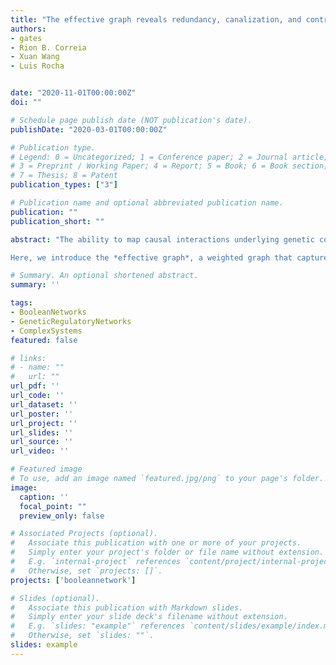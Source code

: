 ```yaml
---
title: "The effective graph reveals redundancy, canalization, and control pathways in biochemical regulation and signaling"
authors:
- gates
- Rion B. Correia
- Xuan Wang
- Luis Rocha


date: "2020-11-01T00:00:00Z"
doi: ""

# Schedule page publish date (NOT publication's date).
publishDate: "2020-03-01T00:00:00Z"

# Publication type.
# Legend: 0 = Uncategorized; 1 = Conference paper; 2 = Journal article;
# 3 = Preprint / Working Paper; 4 = Report; 5 = Book; 6 = Book section;
# 7 = Thesis; 8 = Patent
publication_types: ["3"]

# Publication name and optional abbreviated publication name.
publication: ""
publication_short: ""

abstract: "The ability to map causal interactions underlying genetic control and cellular signaling has led to increasingly accurate models of the complex biochemical networks that regulate cellular function.  These network models provide deep insights into the organization, dynamics, and function of biochemical systems, e.g. by revealing genetic control pathways involved in disease.  However, the traditional representation of biochemical networks as binary interaction graphs fails to accurately represent an important dynamical feature of these multivariate systems: some pathways propagate control signals much more effectively than do others.  Such heterogeneity of dynamical interactions reflects *canalization*---the system is robust to interventions in redundant pathways, but responsive to interventions in effective pathways.  

Here, we introduce the *effective graph*, a weighted graph that captures the nonlinear logical redundancy present in biochemical network regulation, signaling, and control.  Using 78 experimentally-validated models derived from systems biology, we demonstrate that: (a) redundant pathways are prevalent in biological models of biochemical regulation, (b) the effective graph provides a statistical but precise characterization of multivariate dynamics in a causal graph form, and (c) the effective graph provides an accurate explanation of how perturbation and control signals, such as those induced by cancer drug therapies, propagate in biochemical pathways. Overall, our results indicate that the effective graph provides an enriched description of the structure and dynamics of networked multivariate causal interactions. We demonstrate that it improves explainability, prediction, and control of complex dynamical systems in general, and biochemical regulation in particular. "

# Summary. An optional shortened abstract.
summary: ''

tags:
- BooleanNetworks
- GeneticRegulatoryNetworks
- ComplexSystems
featured: false

# links:
# - name: ""
#   url: ""
url_pdf: ''
url_code: ''
url_dataset: ''
url_poster: ''
url_project: ''
url_slides: ''
url_source: ''
url_video: ''

# Featured image
# To use, add an image named `featured.jpg/png` to your page's folder. 
image:
  caption: ''
  focal_point: ""
  preview_only: false

# Associated Projects (optional).
#   Associate this publication with one or more of your projects.
#   Simply enter your project's folder or file name without extension.
#   E.g. `internal-project` references `content/project/internal-project/index.md`.
#   Otherwise, set `projects: []`.
projects: ['booleannetwork']

# Slides (optional).
#   Associate this publication with Markdown slides.
#   Simply enter your slide deck's filename without extension.
#   E.g. `slides: "example"` references `content/slides/example/index.md`.
#   Otherwise, set `slides: ""`.
slides: example
---
```



        



